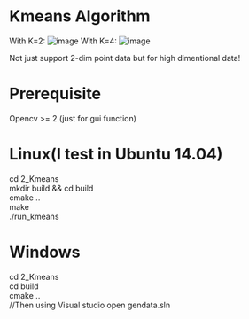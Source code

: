 # Kmeans Algorithm 
With K=2:
![image](https://github.com/lhwcv/MachineLearning-C_plus-Tutorial/blob/master/2_Kmeans/_imgs/2_cluster.jpg)
With K=4:
![image](https://github.com/lhwcv/MachineLearning-C_plus-Tutorial/blob/master/2_Kmeans/_imgs/2_cluster.jpg)

Not just support 2-dim point data but for high dimentional data!

# Prerequisite
  Opencv >= 2 (just for gui function)
  
# Linux(I test in Ubuntu 14.04)
  cd 2_Kmeans </br>
  mkdir build && cd build </br>
  cmake .. </br>
  make  </br>
  ./run_kmeans </br>
  
# Windows
  cd 2_Kmeans </br>
  cd build </br>
  cmake .. </br>
  //Then using Visual studio open gendata.sln
  


